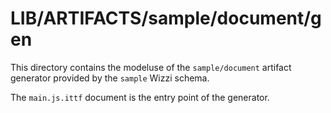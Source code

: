 # LIB/ARTIFACTS/sample/document/gen

This directory contains the modeluse of the `sample/document`
artifact generator provided by the `sample` Wizzi schema.

The `main.js.ittf` document is the entry point of the generator.